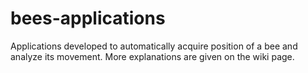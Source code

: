 # bees-applications
Applications developed to automatically acquire position of a bee and analyze its movement.
More explanations are given on the wiki page.

